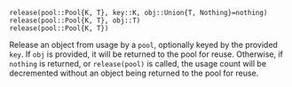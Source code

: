 ```
release(pool::Pool{K, T}, key::K, obj::Union{T, Nothing}=nothing)
release(pool::Pool{K, T}, obj::T)
release(pool::Pool{K, T})
```

Release an object from usage by a `pool`, optionally keyed by the provided `key`. If `obj` is provided, it will be returned to the pool for reuse. Otherwise, if `nothing` is returned, or `release(pool)` is called, the usage count will be decremented without an object being returned to the pool for reuse.
